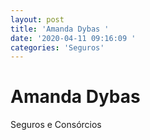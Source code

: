 ```yaml
---
layout: post
title: 'Amanda Dybas '
date: '2020-04-11 09:16:09 '
categories: 'Seguros'
---
```


# Amanda Dybas 

Seguros e Consórcios 
